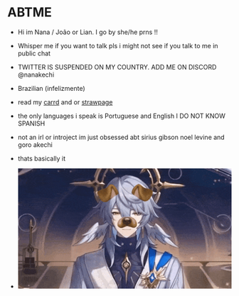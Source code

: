 # ABTME

- Hi im Nana / João or Lian. I go by she/he prns !!
- Whisper me if you want to talk pls i might not see if you talk to me in public chat
- TWITTER IS SUSPENDED ON MY COUNTRY. ADD ME ON DISCORD @nanakechi
- Brazilian (infelizmente)
- read my [carrd](https://sicklysuite.carrd.co) and or [strawpage](https://beautythief.straw.page)
- the only languages i speak is Portuguese and English I DO NOT KNOW SPANISH
- not an irl or introject im just obsessed abt sirius gibson noel levine and goro akechi

- thats basically it
- ![](https://github.com/nanakechi/ABTME/blob/main/sunday-sunday-hsr.gif)
